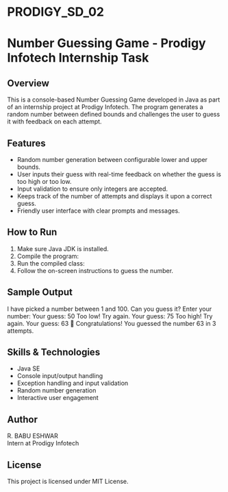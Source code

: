 # PRODIGY_SD_02

# Number Guessing Game - Prodigy Infotech Internship Task

## Overview
This is a console-based Number Guessing Game developed in Java as part of an internship project at Prodigy Infotech. The program generates a random number between defined bounds and challenges the user to guess it with feedback on each attempt.

## Features
- Random number generation between configurable lower and upper bounds.
- User inputs their guess with real-time feedback on whether the guess is too high or too low.
- Input validation to ensure only integers are accepted.
- Keeps track of the number of attempts and displays it upon a correct guess.
- Friendly user interface with clear prompts and messages.

## How to Run
1. Make sure Java JDK is installed.
2. Compile the program:
3. Run the compiled class:
4. Follow the on-screen instructions to guess the number.

## Sample Output
I have picked a number between 1 and 100.
Can you guess it? Enter your number:
Your guess: 50
Too low! Try again.
Your guess: 75
Too high! Try again.
Your guess: 63
🎉 Congratulations! You guessed the number 63 in 3 attempts.



## Skills & Technologies
- Java SE
- Console input/output handling
- Exception handling and input validation
- Random number generation
- Interactive user engagement

## Author
R. BABU ESHWAR  
Intern at Prodigy Infotech

## License
This project is licensed under MIT License.

